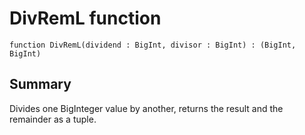 # DivRemL function

`function DivRemL(dividend : BigInt, divisor : BigInt) : (BigInt, BigInt)`

## Summary
Divides one BigInteger value by another, returns the result and the remainder as a tuple.
